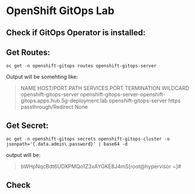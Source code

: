 # OpenShift GitOps Lab

## Check if GitOps Operator is installed:

## Get Routes:
```
oc get -n openshift-gitops routes openshift-gitops-server
```
Output will be somehting like: 
> NAME                      HOST/PORT                                                             PATH   SERVICES                  PORT    TERMINATION            WILDCARD<br>
> openshift-gitops-server   openshift-gitops-server-openshift-gitops.apps.hub.5g-deployment.lab          openshift-gitops-server   https   passthrough/Redirect   None

## Get Secret: 
```
oc get -n openshift-gitops secrets openshift-gitops-cluster -o jsonpath='{.data.admin\.password}' | base64 -d
```
output will be:
> bWHpNqcBdt6UDXPMQo1Z3xAYGKE8J4mS[root@hypervisor ~]#

## Check 
